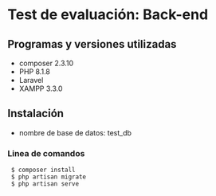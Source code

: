 # Test de evaluación: Back-end

## Programas y versiones utilizadas
- composer 2.3.10
- PHP 8.1.8
- Laravel
- XAMPP 3.3.0
## Instalación

- nombre de base de datos: test_db
### Linea de comandos
```
 $ composer install
 $ php artisan migrate
 $ php artisan serve
```



